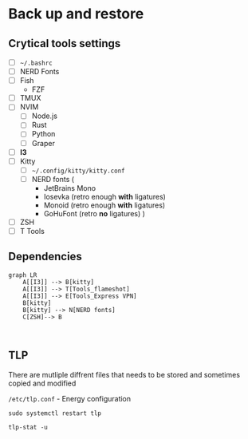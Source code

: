 # Back up and restore 

## Crytical tools settings

- [ ] `~/.bashrc` 
- [ ] NERD Fonts
- [ ] Fish
    - FZF 
- [ ] TMUX 
- [ ] NVIM
    - [ ] Node.js
    - [ ] Rust
    - [ ] Python
    - [ ] Graper

- [ ] **I3**
- [ ] Kitty
   - [ ] `~/.config/kitty/kitty.conf`
   - [ ] NERD fonts (
       - JetBrains Mono 
       - Iosevka (retro enough **with** ligatures)
       - Monoid (retro enough **with** ligatures)
       - GoHuFont (retro **no** ligatures)
       )
- [ ] ZSH
- [ ] T Tools

## Dependencies

```mermaid
graph LR
    A[[I3]] --> B[kitty]
    A[[I3]] --> T[Tools_flameshot]
    A[[I3]] --> E[Tools_Express VPN]
    B[kitty]  
    B[kitty] --> N[NERD fonts]
    C[ZSH]--> B

    
```

## TLP

There are mutliple diffrent files that needs to be stored and sometimes copied and modified 


`/etc/tlp.conf` - Energy configuration

`sudo systemctl restart tlp`

`tlp-stat -u`

